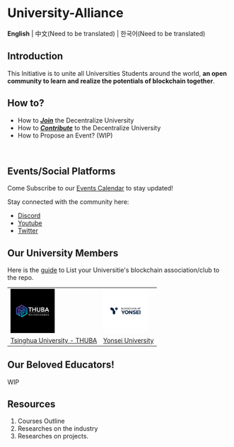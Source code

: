 # University-Alliance

**English** | 中文(Need to be translated) | 한국어(Need to be translated)

## Introduction

This Initiative is to unite all Universities Students around the world, **an open community to learn and realize the potentials of blockchain together**.

## How to?
- How to [***Join***](./Manuals/How_to_Join_Decentralize_University.md) the Decentralize University
- How to [***Contribute***](./Manuals/How_to_Contribute_to_Decentralize_University.md) to the Decentralize University
- How to Propose an Event? (WIP)

<br>

## Events/Social Platforms

Come Subscribe to our [Events Calendar](https://calendar.google.com/calendar/u/7?cid=ZGVjZW50cmFsaXplZHVuaUBnbWFpbC5jb20) to stay updated! 

Stay connected with the community here:
- [Discord](https://discord.gg/sCgMbv3Xus)
- [Youtube](https://www.youtube.com/channel/UCHHgW953B95eQagoRC4d0BQ/)
- [Twitter](https://twitter.com/0xDeUniversity)

## Our University Members

Here is the [guide](./Manuals/How_to_Join_Decentralize_University.md) to List your Universitie's blockchain association/club to the repo.

<table>
	<tr>
		<td>
        	<img src="./Assets/Logos/Tsinghua_University.jpg" alt="Tsinghua_University" style="zoom:10%;"/>
		</td>
		<td>
			<img src="./Assets/Logos/Yonsei_University.jpg" alt="Yonsei_University" style="zoom:10%;"/>
    	</td>
	</tr>
	<tr>
		<td>
			<a href="https://thublockchain.org/">Tsinghua University - THUBA</a>
		</td>
		<td>
			<a href="https://yonseiblockchainlab.com/">Yonsei University</a>
		</td>
	</tr>
</table>

## Our Beloved Educators!

WIP

## Resources

1. Courses Outline
2. Researches on the industry
3. Researches on projects.
